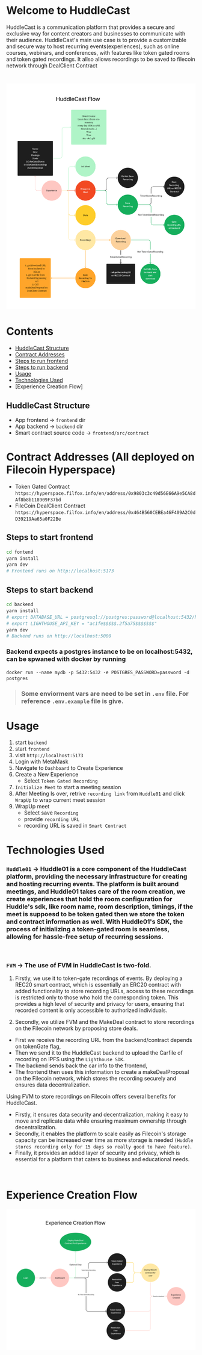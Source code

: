 # Welcome to HuddleCast
HuddleCast is a communication platform that provides a secure and exclusive way for content creators and businesses to communicate with their audience. HuddleCast's main use case is to provide a customizable and secure way to host recurring events(experiences), such as online courses, webinars, and conferences, with features like token gated rooms and token gated recordings. It allso allows recordings to be saved to filecoin network through DealClient Contract
#

![HuddleCast Flow](huddle-cast-flow.jpg)

# Contents
- [HuddleCast Structure](#huddlecast-structure)
- [Contract Addresses](#contract-addresses-all-deployed-on-filecoin-hyperspace)
- [Steps to run frontend](#steps-to-start-frontend)
- [Steps to run backend](#steps-to-start-backend)
- [Usage](#usage)
- [Technologies Used](#technologies-used)
- [Experience Creation Flow]


## HuddleCast Structure
- App frontend -> `frontend` dir
- App backend -> `backend` dir
- Smart contract source code -> `frontend/src/contract`

# Contract Addresses (All deployed on Filecoin Hyperspace)
- Token Gated Contract  `https://hyperspace.filfox.info/en/address/0x9803c3c49d56E66A9e5CA8dAf8b8b118909F37bd`
- FileCoin DealClient Contract `https://hyperspace.filfox.info/en/address/0x464B560CEBEa46F409A2C0dD39219Aa65a0F22Be`

## Steps to start frontend

```sh
cd fontend
yarn install
yarn dev
# Frontend runs on http://localhost:5173
```

## Steps to start backend

```sh
cd backend
yarn install
# export DATABASE_URL = postgresql://postgres:password@localhost:5432/huddle?schema=public
# export LIGHTHOUSE_API_KEY = "ac1fe$$$$$.2f5a75$$$$$$$"
yarn dev
# Backend runs on http://localhost:5000
```

### Backend expects a postgres instance to be on localhost:5432, can be spwaned with docker by running
```docker
docker run --name mydb -p 5432:5432 -e POSTGRES_PASSWORD=password -d postgres
```

> ### Some enviorment vars are need to be set in `.env` file. For reference `.env.example` file is give.

# Usage

1. start `backend`
2. start `frontend`
3. visit `http://localhost:5173`
4. Login with MetaMask
5. Navigate to `Dashboard` to Create Experience
6. Create a New Experience
   - Select `Token Gated Recording`
7. `Initialize Meet` to start a meeting session
8. After Meeting Is over, retrive `recording link` from `Huddle01` and click `WrapUp` to wrap current meet session
9. WrapUp meet
   - Select save `Recording`
   - provide `recording URL`
   - recording URL is saved in `Smart Contract`

# Technologies Used

### `Huddle01` -> Huddle01 is a core component of the HuddleCast platform, providing the necessary infrastructure for creating and hosting recurring events. The platform is built around meetings, and Huddle01 takes care of the room creation, we create experiences that hold the room configuration for Huddle's sdk, like room name, room description, timings, if the meet is suppoesd to be token gated then we store the token and contract information as well. With Huddle01's SDK, the process of initializing a token-gated room is seamless, allowing for hassle-free setup of recurring sessions.

<br/>

### `FVM` -> The use of FVM in HuddleCast is two-fold. 
1. Firstly, we use it to token-gate recordings of events. By deploying a REC20 smart contract, which is essentially an ERC20 contract with added functionality to store recording URLs, access to these recordings is restricted only to those who hold the corresponding token. This provides a high level of security and privacy for users, ensuring that recorded content is only accessible to authorized individuals.

2. Secondly, we utilize FVM and the MakeDeal contract to store recordings on the Filecoin network by proposing store deals. 
- First we receive the recording URL from the backend/contract depends on tokenGate flag, 
- Then we send it to the HuddleCast backend to upload the Carfile of recording on IPFS using the `Lighthouse SDK`. 
- The backend sends back the car info to the frontend, 
- The frontend then uses this information to create a makeDealProposal on the Filecoin network, which stores the recording securely and ensures data decentralization. 

Using FVM to store recordings on Filecoin offers several benefits for HuddleCast. 
- Firstly, it ensures data security and decentralization, making it easy to move and replicate data while ensuring maximum ownership through decentralization. 
- Secondly, it enables the platform to scale easily as Filecoin's storage capacity can be increased over time as more storage is needed `(Huddle stores recording only for 15 days so really good to have feature)`. 
- Finally, it provides an added layer of security and privacy, which is essential for a platform that caters to business and educational needs.

<br/>

# Experience Creation Flow
![Experience Creation Flow](experience-creation-flow.jpg)